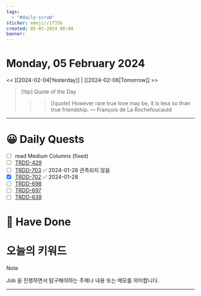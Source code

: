 ```yaml
---
tags:
  - "#daily-scrum"
sticker: emoji//1f33b
created: 05-02-2024 00:04
banner:
---
```

# Monday, 05 February 2024
<< [[2024-02-04|Yesterday]] | [[2024-02-06|Tomorrow]] >>

> [!tip] Quote of the Day  
> > > [!quote] However rare true love may be, it is less so than true friendship.
> — François de La Rochefoucauld

---

#  😀 Daily Quests
- [ ] read Medium Columns (fixed)
 - [ ] [TRDD-429](https://alcherainc.atlassian.net/jira/software/projects/TRDD/boards/159?selectedIssue=TRDD-429)
- [ ] [TRDD-703](https://alcherainc.atlassian.net/jira/software/projects/TRDD/boards/159/backlog?selectedIssue=TRDD-703) ✅ 2024-01-28 관측되지 않음
- [x] [TRDD-702](https://alcherainc.atlassian.net/jira/software/projects/TRDD/boards/159/backlog?selectedIssue=TRDD-702) ✅ 2024-01-28
- [ ] [TRDD-698](https://alcherainc.atlassian.net/jira/software/projects/TRDD/boards/159?selectedIssue=TRDD-698)
- [ ] [TRDD-697](https://alcherainc.atlassian.net/jira/software/projects/TRDD/boards/159?selectedIssue=TRDD-697)
- [ ] [TRDD-639](https://alcherainc.atlassian.net/jira/software/projects/TRDD/boards/159?selectedIssue=TRDD-639)

# 🙂 Have Done



# 오늘의 키워드

> [!NOTE]
> Job 을 진행하면서 탐구해야하는 주제나 내용 또는 메모를 의미합니다.


---
